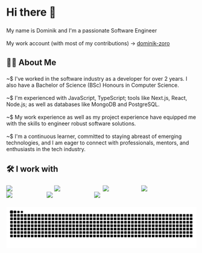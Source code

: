 <h1 align="left">Hi there 👋</h1>

###

<p align="left">My name is Dominik and I'm a passionate Software Engineer<br><br>My work account (with most of my contributions) -> <a href="https://github.com/dominik-zoro">dominik-zoro</a></p>

###

<h2 align="left">👩‍💻 About Me</h2>

###

<p align="left">~$ I've worked in the software industry as a developer for over 2 years. I also have a Bachelor of Science (BSc) Honours in Computer Science.<br><br>~$ I'm experienced with JavaScript, TypeScript; tools like Next.js, React, Node.js; as well as databases like MongoDB and PostgreSQL.<br><br>~$ My work experience as well as my project experience have equipped me with the skills to engineer robust software solutions.<br><br>~$ I'm a continuous learner, committed to staying abreast of emerging technologies, and I am eager to connect with professionals, mentors, and enthusiasts in the tech industry.</p>

###

<h2 align="left">🛠 I work with</h2>

###

<div align="left">
  <a 
    href="https://www.javascript.com/"
    target="_blank"
    style="margin-right: 10px; color: transparent;"
  >
    <img src="https://cdn.jsdelivr.net/gh/devicons/devicon/icons/javascript/javascript-original.svg" height="40" alt="javascript logo" />
  </a>
  <a 
    href="https://www.typescriptlang.org/"
    target="_blank"
    style="margin-right: 10px; color: transparent;"
  >
    <img src="https://cdn.jsdelivr.net/gh/devicons/devicon/icons/typescript/typescript-original.svg" height="40" alt="typescript logo" />
  </a>
  <a 
    href="https://nextjs.org/"
    target="_blank"
    style="margin-right: 10px; color: transparent;"
  >
    <img src="https://cdn.jsdelivr.net/gh/devicons/devicon/icons/nextjs/nextjs-original.svg" height="40" alt="nextjs logo" />
  </a>
  <a 
    href="https://react.dev/"
    target="_blank"
    style="margin-right: 10px; color: transparent;"
  >
    <img src="https://cdn.jsdelivr.net/gh/devicons/devicon/icons/react/react-original.svg" height="40" alt="react logo" />
  </a>
  <a 
    href="https://nodejs.org/en/"
    target="_blank"
    style="margin-right: 10px; color: transparent;"
  >
    <img src="https://cdn.jsdelivr.net/gh/devicons/devicon/icons/nodejs/nodejs-original.svg" height="40" alt="nodejs logo" />
  </a>
  <a 
    href="https://www.mongodb.com/"
    target="_blank"
    style="margin-right: 10px; color: transparent;"
  >
    <img src="https://cdn.jsdelivr.net/gh/devicons/devicon/icons/mongodb/mongodb-original.svg" height="40" alt="mongodb logo" />
  </a>
  <a 
    href="https://www.postgresql.org/"
    target="_blank"
    style="margin-right: 10px; color: transparent;"
  >
    <img src="https://cdn.jsdelivr.net/gh/devicons/devicon/icons/postgresql/postgresql-original.svg" height="40" alt="postgresql logo" />
  </a>
</div>

###

<img src="https://raw.githubusercontent.com/dominik-deak/dominik-deak/output/snake.svg" alt="Snake animation" />

###
